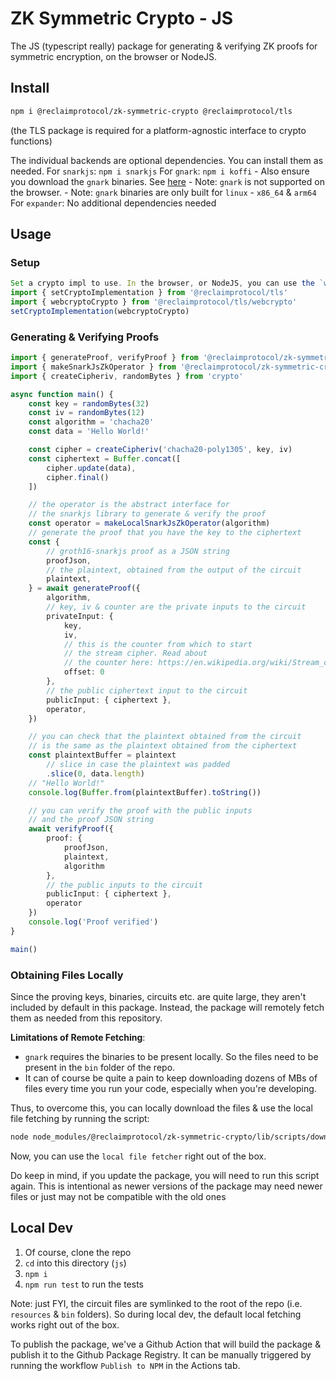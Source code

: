 # ZK Symmetric Crypto - JS

The JS (typescript really) package for generating & verifying ZK proofs for symmetric encryption, on the browser or NodeJS.

## Install

``` sh
npm i @reclaimprotocol/zk-symmetric-crypto @reclaimprotocol/tls
```
(the TLS package is required for a platform-agnostic interface to crypto functions)

The individual backends are optional dependencies. You can install them as needed.
For `snarkjs`: `npm i snarkjs`
For `gnark`: `npm i koffi`
	- Also ensure you download the `gnark` binaries. See [here](#obtaining-files-locally)
	- Note: `gnark` is not supported on the browser.
	- Note: `gnark` binaries are only built for `linux` - `x86_64` & `arm64`
For `expander`: No additional dependencies needed

## Usage

### Setup

```ts
Set a crypto impl to use. In the browser, or NodeJS, you can use the `webcrypto` backend.
import { setCryptoImplementation } from '@reclaimprotocol/tls'
import { webcryptoCrypto } from '@reclaimprotocol/tls/webcrypto'
setCryptoImplementation(webcryptoCrypto)
```

### Generating & Verifying Proofs

```ts
import { generateProof, verifyProof } from '@reclaimprotocol/zk-symmetric-crypto'
import { makeSnarkJsZkOperator } from '@reclaimprotocol/zk-symmetric-crypto/snarkjs'
import { createCipheriv, randomBytes } from 'crypto'

async function main() {
	const key = randomBytes(32)
	const iv = randomBytes(12)
	const algorithm = 'chacha20'
	const data = 'Hello World!'

	const cipher = createCipheriv('chacha20-poly1305', key, iv)
	const ciphertext = Buffer.concat([
		cipher.update(data),
		cipher.final()
	])

	// the operator is the abstract interface for
	// the snarkjs library to generate & verify the proof
	const operator = makeLocalSnarkJsZkOperator(algorithm)
	// generate the proof that you have the key to the ciphertext
	const {
		// groth16-snarkjs proof as a JSON string
		proofJson,
		// the plaintext, obtained from the output of the circuit
		plaintext,
	} = await generateProof({
		algorithm,
		// key, iv & counter are the private inputs to the circuit
		privateInput: {
			key,
			iv,
			// this is the counter from which to start
			// the stream cipher. Read about
			// the counter here: https://en.wikipedia.org/wiki/Stream_cipher
			offset: 0
		},
		// the public ciphertext input to the circuit
		publicInput: { ciphertext },
		operator,
	})

	// you can check that the plaintext obtained from the circuit
	// is the same as the plaintext obtained from the ciphertext
	const plaintextBuffer = plaintext
		// slice in case the plaintext was padded
		.slice(0, data.length)
	// "Hello World!"
	console.log(Buffer.from(plaintextBuffer).toString())

	// you can verify the proof with the public inputs
	// and the proof JSON string
	await verifyProof({
		proof: {
			proofJson,
			plaintext,
			algorithm
		},
		// the public inputs to the circuit
		publicInput: { ciphertext },
		operator
	})
	console.log('Proof verified')
}

main()
```

### Obtaining Files Locally

Since the proving keys, binaries, circuits etc. are quite large, they aren't included by default in this package. Instead, the package will remotely fetch them as needed from this repository.

**Limitations of Remote Fetching**:
- `gnark` requires the binaries to be present locally. So the files need to be present in the `bin` folder of the repo.
- It can of course be quite a pain to keep downloading dozens of MBs of files every time you run your code, especially when you're developing.

Thus, to overcome this, you can locally download the files & use the local file fetching by running the script:
``` sh
node node_modules/@reclaimprotocol/zk-symmetric-crypto/lib/scripts/download-files
```

Now, you can use the `local file fetcher` right out of the box.

Do keep in mind, if you update the package, you will need to run this script again. This is intentional as newer versions of the package may need newer files or just may not be compatible with the old ones

## Local Dev

1. Of course, clone the repo
2. `cd` into this directory (`js`)
3. `npm i`
4. `npm run test` to run the tests

Note: just FYI, the circuit files are symlinked to the root of the repo (i.e. `resources` & `bin` folders). So during local dev, the default local fetching works right out of the box.

To publish the package, we've a Github Action that will build the package & publish it to the Github Package Registry. It can be manually triggered by running the workflow `Publish to NPM` in the Actions tab.